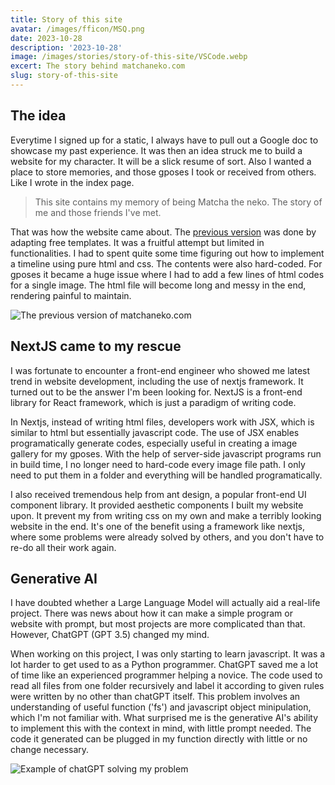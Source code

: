 ```yaml
---
title: Story of this site
avatar: /images/fficon/MSQ.png
date: 2023-10-28
description: '2023-10-28'
image: /images/stories/story-of-this-site/VSCode.webp
excert: The story behind matchaneko.com
slug: story-of-this-site
---
```


## The idea
Everytime I signed up for a static, I always have to pull out a Google doc to showcase my past experience. It was then an idea struck me to build a website for my character. It will be a slick resume of sort. Also I wanted a place to store memories, and those gposes I took or received from others. Like I wrote in the index page.

> This site contains my memory of being Matcha the neko. The story of me and those friends I've met.

That was how the website came about. The [previous version](https://magnificent-madeleine-bc99ae.netlify.app/index.html##about) was done by adapting free templates. It was a fruitful attempt but limited in functionalities. I had to spent quite some time figuring out how to implement a timeline using pure html and css. The contents were also hard-coded. For gposes it became a huge issue where I had to add a few lines of html codes for a single image. The html file will become long and messy in the end, rendering painful to maintain.

![The previous version of matchaneko.com](ver1.webp)

## NextJS came to my rescue
I was fortunate to encounter a front-end engineer who showed me latest trend in website development, including the use of nextjs framework. It turned out to be the answer I'm been looking for. NextJS is a front-end library for React framework, which is just a paradigm of writing code. 

In Nextjs, instead of writing html files, developers work with JSX, which is similar to html but essentially javascript code. The use of JSX enables programatically generate codes, especially useful in creating a image gallery for my gposes. With the help of server-side javascript programs run in build time, I no longer need to hard-code every image file path. I only need to put them in a folder and everything will be handled programatically.

I also received tremendous help from ant design, a popular front-end UI component library. It provided aesthetic components I built my website upon. It prevent my from writing css on my own and make a terribly looking website in the end. It's one of the benefit using a framework like nextjs, where some problems were already solved by others, and you don't have to re-do all their work again.

## Generative AI
I have doubted whether a Large Language Model will actually aid a real-life project. There was news about how it can make a simple program or website with prompt, but most projects are more complicated than that. However, ChatGPT (GPT 3.5) changed my mind.

When working on this project, I was only starting to learn javascript. It was a lot harder to get used to as a Python programmer. ChatGPT saved me a lot of time like an experienced programmer helping a novice.
The code used to read all files from one folder recursively and label it according to given rules were written by no other than chatGPT itself. This problem involves an understanding of useful function ('fs') and javascript object minipulation, which I'm not familiar with. What surprised me is the generative AI's ability to implement this with the context in mind, with little prompt needed. The code it generated can be plugged in my function directly with little or no change necessary.


![Example of chatGPT solving my problem](chatgpt.webp)